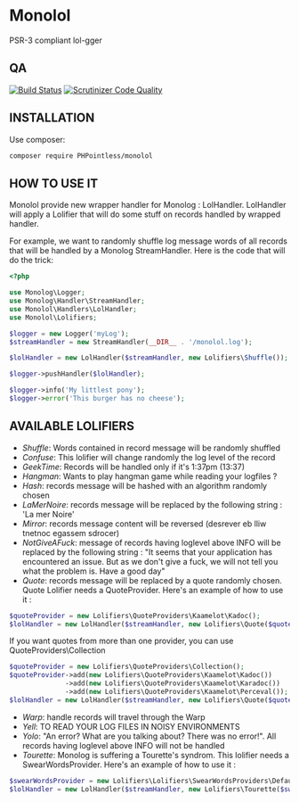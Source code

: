Monolol
=======

PSR-3 compliant lol-gger

QA
--

[![Build Status](https://travis-ci.org/devwebpeanuts/monolol.svg?branch=master)](https://travis-ci.org/devwebpeanuts/monolol)
[![Scrutinizer Code Quality](https://scrutinizer-ci.com/g/devwebpeanuts/monolol/badges/quality-score.png?b=master)](https://scrutinizer-ci.com/g/devwebpeanuts/monolol/?branch=master)

INSTALLATION
------------
Use composer:
```sh
composer require PHPointless/monolol
```

HOW TO USE IT
-------------

Monolol provide new wrapper handler for Monolog : LolHandler.
LolHandler will apply a Lolifier that will do some stuff on records handled by wrapped handler.

For example, we want to randomly shuffle log message words of all records that will be handled by a Monolog StreamHandler.
Here is the code that will do the trick:

```php
<?php

use Monolog\Logger;
use Monolog\Handler\StreamHandler;
use Monolol\Handlers\LolHandler;
use Monolol\Lolifiers;

$logger = new Logger('myLog');
$streamHandler = new StreamHandler(__DIR__ . '/monolol.log');

$lolHandler = new LolHandler($streamHandler, new Lolifiers\Shuffle());

$logger->pushHandler($lolHandler);

$logger->info('My littlest pony');
$logger->error('This burger has no cheese');
```

AVAILABLE LOLIFIERS
-------------------

- _Shuffle_: Words contained in record message will be randomly shuffled
- _Confuse_: This lolifier will change randomly the log level of the record
- _GeekTime_: Records will be handled only if it's 1:37pm (13:37)
- _Hangman_: Wants to play hangman game while reading your logfiles ?
- _Hash_: records message will be hashed with an algorithm randomly chosen
- _LaMerNoire_: records message will be replaced by the following string : 'La mer Noire'
- _Mirror_: records message content will be reversed (desrever eb lliw tnetnoc egassem sdrocer)
- _NotGiveAFuck_: message of records having loglevel above INFO will be replaced by the following string : "It seems that your application has encountered an issue. But as we don't give a fuck, we will not tell you what the problem is. Have a good day"
- _Quote_: records message will be replaced by a quote randomly chosen. Quote Lolifier needs a QuoteProvider. Here's an example of how to use it :
```php
$quoteProvider = new Lolifiers\QuoteProviders\Kaamelot\Kadoc();
$lolHandler = new LolHandler($streamHandler, new Lolifiers\Quote($quoteProvider));
```
If you want quotes from more than one provider, you can use QuoteProviders\Collection
```php
$quoteProvider = new Lolifiers\QuoteProviders\Collection();
$quoteProvider->add(new Lolifiers\QuoteProviders\Kaamelot\Kadoc())
              ->add(new Lolifiers\QuoteProviders\Kaamelot\Karadoc())
              ->add(new Lolifiers\QuoteProviders\Kaamelot\Perceval());
$lolHandler = new LolHandler($streamHandler, new Lolifiers\Quote($quoteProvider));
```
- _Warp_: handle records will travel through the Warp
- _Yell_: TO READ YOUR LOG FILES IN NOISY ENVIRONMENTS
- _Yolo_: "An error? What are you talking about? There was no error!". All records having loglevel above INFO will not be handled
- _Tourette_: Monolog is suffering a Tourette's syndrom. This lolifier needs a SwearWordsProvider. Here's an example of how to use it :
```php
$swearWordsProvider = new Lolifiers\Lolifiers\SwearWordsProviders\DefaultProvider();
$lolHandler = new LolHandler($streamHandler, new Lolifiers\Tourette($swearWordsProvider));
```
